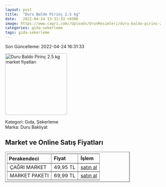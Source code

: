 ```yaml
---
layout: post
title:  "Duru Baldo Pirinç 2.5 kg"
date:   2022-04-24 13:31:33 +0300
image: https://www.cagri.com//Uploads/UrunResimleri/duru-baldo-pirinc-2.5-kg-9374.jpg
categories: gida-sekerleme
tags: gida-sekerleme
---
```


Son Güncelleme: 2022-04-24 16:31:33

<img src="https://www.cagri.com//Uploads/UrunResimleri/duru-baldo-pirinc-2.5-kg-9374.jpg" width="200" alt="Duru Baldo Pirinç 2.5 kg market fiyatları" />

Kategori: Gıda, Şekerleme
<br />
Marka: Duru Bakliyat

<h2>Market ve Online Satış Fiyatları</h2>

<table border="1" style="padding: 5px;width:80%;">
  <tr>
    <td style="padding: 5px;"><strong>Perakendeci</strong></td>
    <td><strong>Fiyat</strong></td>
    <td><strong>İşlem</strong></td>
  </tr>
  <tr>
              <td title="Çağrı Market">ÇAĞRI MARKET</td>
              <td>49,95 TL</td>
              <td><a title="Çağrı Market" target="_blank" href="https://www.cagri.com/duru-baldo-pirinc-2.5-kg">satın al</a></td>
            </tr><tr>
              <td title="Market Paketi">MARKET PAKETI</td>
              <td>69,99 TL</td>
              <td><a title="Market Paketi" target="_blank" href="https://www.marketpaketi.com.tr/duru-bakliyat-baldo-pirinc-25-kg-p-549397">satın al</a></td>
            </tr>
</table>

